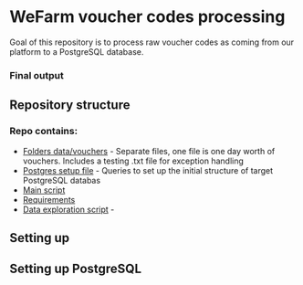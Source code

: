 # WeFarm voucher codes processing

Goal of this repository is to process raw voucher codes as coming from our platform to a PostgreSQL database.

### Final output

## Repository structure

### Repo contains:
- [Folders data/vouchers](data/vouchers) -  Separate files, one file is one day worth of vouchers. Includes a testing .txt file for exception handling
- [Postgres setup file](setup-postgres.sql) - Queries to set up the initial structure of target PostgreSQL databas
- [Main script](main.py)
- [Requirements](requirements.txt)
- [Data exploration script](data-explore.py) - 

## Setting up




## Setting up PostgreSQL


 
